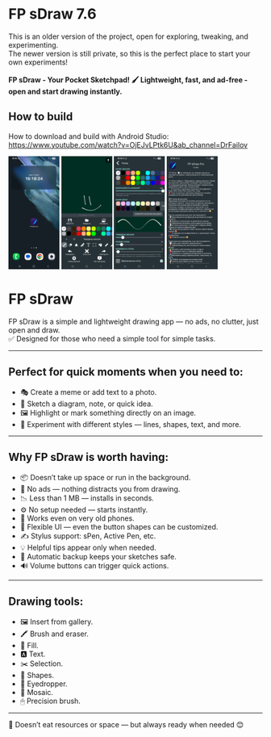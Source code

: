 # FP sDraw 7.6
This is an older version of the project, open for exploring, tweaking, and experimenting. <br/>
The newer version is still private, so this is the perfect place to start your own experiments!   <br/>
<br/>
**FP sDraw - Your Pocket Sketchpad! 🖌️ Lightweight, fast, and ad-free - open and start drawing instantly.**

## How to build  
How to download and build with Android Studio: <br/>
https://www.youtube.com/watch?v=OjEJvLPtk6U&ab_channel=DrFailov



<img src="Images/Screenshot_20250817_161824_One UI Home.jpg" width="20%"/>    <img src="Images/Screenshot_20250817_161832_FP sDraw Pro.jpg" width="20%"/>
<img src="Images/Screenshot_20250817_161849_FP sDraw Pro.jpg" width="20%"/>    <img src="Images/Screenshot_20250817_161855_FP sDraw Pro.jpg" width="20%"/>



# FP sDraw

FP sDraw is a simple and lightweight drawing app — no ads, no clutter, just open and draw.  
✅ Designed for those who need a simple tool for simple tasks.

---

## Perfect for quick moments when you need to:
- 🎭 Create a meme or add text to a photo.
- 🧠 Sketch a diagram, note, or quick idea.
- 🖼️ Highlight or mark something directly on an image.
- 🎨 Experiment with different styles — lines, shapes, text, and more.

---

## Why FP sDraw is worth having:
- 📦 Doesn’t take up space or run in the background.
- 🛑 No ads — nothing distracts you from drawing.
- 📉 Less than 1 MB — installs in seconds.
- ⚙️ No setup needed — starts instantly.
- 📱 Works even on very old phones.
- 🧩 Flexible UI — even the button shapes can be customized.
- ✍️ Stylus support: sPen, Active Pen, etc.
- 💡 Helpful tips appear only when needed.
- 🛟 Automatic backup keeps your sketches safe.
- 🔊 Volume buttons can trigger quick actions.

---

## Drawing tools:
- 🖼️ Insert from gallery.
- 🖍 Brush and eraser.
- 🏺 Fill.
- 🅰️ Text.
- ✂️ Selection.
- 🔳 Shapes.
- 🎨 Eyedropper.
- 🧩 Mosaic.
- 🖱 Precision brush.

---

🍞 Doesn’t eat resources or space — but always ready when needed 😊

